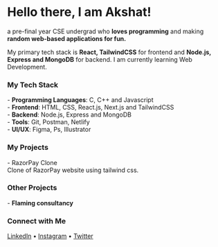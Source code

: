 # Hello there, I am Akshat!
a pre-final year CSE undergrad who <b>loves programming</b> and making <b>random web-based applications for fun.</b>

My primary tech stack is <b>React, TailwindCSS</b> for frontend and <b>Node.js, Express and MongoDB</b> for backend. I am currently learning Web Development.

<h3>My Tech Stack</h3>
- <b>Programming Languages</b>: C, C++ and Javascript <br>
- <b>Frontend</b>: HTML, CSS, React.js, Next.js and TailwindCSS<br>
- <b>Backend</b>: Node.js, Express and MongoDB<br>
- <b>Tools</b>: Git, Postman, Netlify<br>
- <b>UI/UX</b>: Figma, Ps, Illustrator

<h3>My Projects</h3>
- RazorPay Clone <br>
   Clone of RazorPay website using tailwind css.

<h3>Other Projects</h3>
- <b>Flaming consultancy</b>

<h3>Connect with Me</h3>
<a href="linkedin.com">LinkedIn</a> • <a href="instagram.com">Instagram</a> • <a href="twitter.com">Twitter</a>
